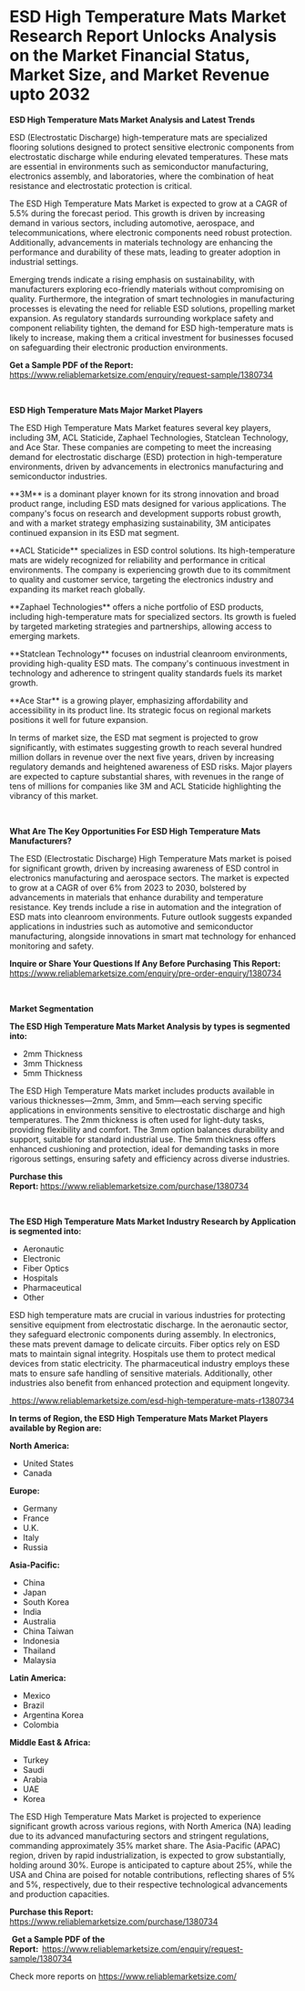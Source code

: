 <p><h1>ESD High Temperature Mats Market Research Report Unlocks Analysis on the Market Financial Status, Market Size, and Market Revenue upto 2032</h1></p><p><strong>ESD High Temperature Mats Market Analysis and Latest Trends</strong></p>
<p><p>ESD (Electrostatic Discharge) high-temperature mats are specialized flooring solutions designed to protect sensitive electronic components from electrostatic discharge while enduring elevated temperatures. These mats are essential in environments such as semiconductor manufacturing, electronics assembly, and laboratories, where the combination of heat resistance and electrostatic protection is critical. </p><p>The ESD High Temperature Mats Market is expected to grow at a CAGR of 5.5% during the forecast period. This growth is driven by increasing demand in various sectors, including automotive, aerospace, and telecommunications, where electronic components need robust protection. Additionally, advancements in materials technology are enhancing the performance and durability of these mats, leading to greater adoption in industrial settings.</p><p>Emerging trends indicate a rising emphasis on sustainability, with manufacturers exploring eco-friendly materials without compromising on quality. Furthermore, the integration of smart technologies in manufacturing processes is elevating the need for reliable ESD solutions, propelling market expansion. As regulatory standards surrounding workplace safety and component reliability tighten, the demand for ESD high-temperature mats is likely to increase, making them a critical investment for businesses focused on safeguarding their electronic production environments.</p></p>
<p><strong>Get a Sample PDF of the Report:&nbsp;</strong> <a href="https://www.reliablemarketsize.com/enquiry/request-sample/1380734?utm_campaign=2445&utm_medium=2&utm_source=Github&utm_content=ia&utm_term=11042025&utm_id=esd-high-temperature-mats">https://www.reliablemarketsize.com/enquiry/request-sample/1380734</a></p>
<p>&nbsp;</p>
<p><strong>ESD High Temperature Mats Major Market Players</strong></p>
<p><p>The ESD High Temperature Mats Market features several key players, including 3M, ACL Staticide, Zaphael Technologies, Statclean Technology, and Ace Star. These companies are competing to meet the increasing demand for electrostatic discharge (ESD) protection in high-temperature environments, driven by advancements in electronics manufacturing and semiconductor industries.</p><p>**3M** is a dominant player known for its strong innovation and broad product range, including ESD mats designed for various applications. The company's focus on research and development supports robust growth, and with a market strategy emphasizing sustainability, 3M anticipates continued expansion in its ESD mat segment.</p><p>**ACL Staticide** specializes in ESD control solutions. Its high-temperature mats are widely recognized for reliability and performance in critical environments. The company is experiencing growth due to its commitment to quality and customer service, targeting the electronics industry and expanding its market reach globally.</p><p>**Zaphael Technologies** offers a niche portfolio of ESD products, including high-temperature mats for specialized sectors. Its growth is fueled by targeted marketing strategies and partnerships, allowing access to emerging markets.</p><p>**Statclean Technology** focuses on industrial cleanroom environments, providing high-quality ESD mats. The company's continuous investment in technology and adherence to stringent quality standards fuels its market growth. </p><p>**Ace Star** is a growing player, emphasizing affordability and accessibility in its product line. Its strategic focus on regional markets positions it well for future expansion.</p><p>In terms of market size, the ESD mat segment is projected to grow significantly, with estimates suggesting growth to reach several hundred million dollars in revenue over the next five years, driven by increasing regulatory demands and heightened awareness of ESD risks. Major players are expected to capture substantial shares, with revenues in the range of tens of millions for companies like 3M and ACL Staticide highlighting the vibrancy of this market.</p></p>
<p>&nbsp;</p>
<p><strong>What Are The Key Opportunities For ESD High Temperature Mats Manufacturers?</strong></p>
<p><p>The ESD (Electrostatic Discharge) High Temperature Mats market is poised for significant growth, driven by increasing awareness of ESD control in electronics manufacturing and aerospace sectors. The market is expected to grow at a CAGR of over 6% from 2023 to 2030, bolstered by advancements in materials that enhance durability and temperature resistance. Key trends include a rise in automation and the integration of ESD mats into cleanroom environments. Future outlook suggests expanded applications in industries such as automotive and semiconductor manufacturing, alongside innovations in smart mat technology for enhanced monitoring and safety.</p></p>
<p><strong>Inquire or Share Your Questions If Any Before Purchasing This Report:</strong> <a href="https://www.reliablemarketsize.com/enquiry/pre-order-enquiry/1380734?utm_campaign=2445&utm_medium=2&utm_source=Github&utm_content=ia&utm_term=11042025&utm_id=esd-high-temperature-mats">https://www.reliablemarketsize.com/enquiry/pre-order-enquiry/1380734</a></p>
<p>&nbsp;</p>
<p><strong>Market Segmentation</strong></p>
<p><strong>The ESD High Temperature Mats Market Analysis by types is segmented into:</strong></p>
<p><ul><li>2mm Thickness</li><li>3mm Thickness</li><li>5mm Thickness</li></ul></p>
<p><p>The ESD High Temperature Mats market includes products available in various thicknesses—2mm, 3mm, and 5mm—each serving specific applications in environments sensitive to electrostatic discharge and high temperatures. The 2mm thickness is often used for light-duty tasks, providing flexibility and comfort. The 3mm option balances durability and support, suitable for standard industrial use. The 5mm thickness offers enhanced cushioning and protection, ideal for demanding tasks in more rigorous settings, ensuring safety and efficiency across diverse industries.</p></p>
<p><strong>Purchase this Report:&nbsp;</strong><a href="https://www.reliablemarketsize.com/purchase/1380734?utm_campaign=2445&utm_medium=2&utm_source=Github&utm_content=ia&utm_term=11042025&utm_id=esd-high-temperature-mats">https://www.reliablemarketsize.com/purchase/1380734</a></p>
<p>&nbsp;</p>
<p><strong>The ESD High Temperature Mats Market Industry Research by Application is segmented into:</strong></p>
<p><ul><li>Aeronautic</li><li>Electronic</li><li>Fiber Optics</li><li>Hospitals</li><li>Pharmaceutical</li><li>Other</li></ul></p>
<p><p>ESD high temperature mats are crucial in various industries for protecting sensitive equipment from electrostatic discharge. In the aeronautic sector, they safeguard electronic components during assembly. In electronics, these mats prevent damage to delicate circuits. Fiber optics rely on ESD mats to maintain signal integrity. Hospitals use them to protect medical devices from static electricity. The pharmaceutical industry employs these mats to ensure safe handling of sensitive materials. Additionally, other industries also benefit from enhanced protection and equipment longevity.</p></p>
<p><a href="https://www.reliablemarketsize.com/esd-high-temperature-mats-r1380734?utm_campaign=2445&utm_medium=2&utm_source=Github&utm_content=ia&utm_term=11042025&utm_id=esd-high-temperature-mats">&nbsp;https://www.reliablemarketsize.com/esd-high-temperature-mats-r1380734</a></p>
<p><strong>In terms of Region, the ESD High Temperature Mats Market Players available by Region are:</strong></p>
<p>
    <p> <strong> North America: </strong>
        <ul>
            <li>United States</li>
            <li>Canada</li>
        </ul>
        </p> 
    <p> <strong> Europe: </strong>
        <ul>
            <li>Germany</li>
            <li>France</li>
            <li>U.K.</li>
            <li>Italy</li>
            <li>Russia</li>
        </ul>
        </p> 
    <p> <strong> Asia-Pacific: </strong>
        <ul>
            <li>China</li>
            <li>Japan</li>
            <li>South Korea</li>
            <li>India</li>
            <li>Australia</li>
            <li>China Taiwan</li>
            <li>Indonesia</li>
            <li>Thailand</li>
            <li>Malaysia</li>
        </ul>
        </p> 
    <p> <strong> Latin America: </strong>
        <ul>
            <li>Mexico</li>
            <li>Brazil</li>
            <li>Argentina Korea</li>
            <li>Colombia</li>
        </ul>
        </p> 
    <p> <strong> Middle East & Africa: </strong>
        <ul>
            <li>Turkey</li>
            <li>Saudi</li>
            <li>Arabia</li>
            <li>UAE</li>
            <li>Korea</li>
        </ul>
    </p>
    </p>
<p><p>The ESD High Temperature Mats Market is projected to experience significant growth across various regions, with North America (NA) leading due to its advanced manufacturing sectors and stringent regulations, commanding approximately 35% market share. The Asia-Pacific (APAC) region, driven by rapid industrialization, is expected to grow substantially, holding around 30%. Europe is anticipated to capture about 25%, while the USA and China are poised for notable contributions, reflecting shares of 5% and 5%, respectively, due to their respective technological advancements and production capacities.</p></p>
<p><strong>Purchase this Report: </strong><a href="https://www.reliablemarketsize.com/purchase/1380734?utm_campaign=2445&utm_medium=2&utm_source=Github&utm_content=ia&utm_term=11042025&utm_id=esd-high-temperature-mats">https://www.reliablemarketsize.com/purchase/1380734</a></p>
<p>&nbsp;<strong>Get a Sample PDF of the Report:&nbsp;&nbsp;</strong><a href="https://www.reliablemarketsize.com/enquiry/request-sample/1380734?utm_campaign=2445&utm_medium=2&utm_source=Github&utm_content=ia&utm_term=11042025&utm_id=esd-high-temperature-mats">https://www.reliablemarketsize.com/enquiry/request-sample/1380734</a></p>
<p><strong></strong></p>
<p>Check more reports on <a href="https://www.reliablemarketsize.com/?utm_campaign=2445&utm_medium=2&utm_source=Github&utm_content=ia&utm_term=11042025&utm_id=esd-high-temperature-mats">https://www.reliablemarketsize.com/</a></p>